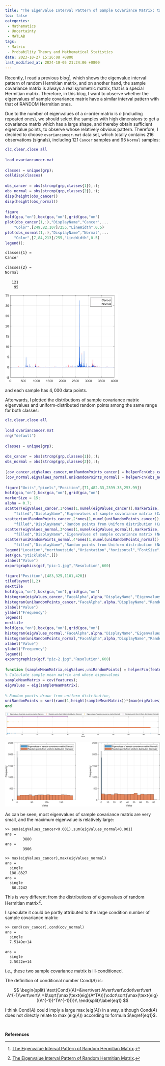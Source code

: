 ```yaml
---
title: "The Eigenvalue Interval Pattern of Sample Covariance Matrix: take `ovariancancer.mat` data set"
toc: false
categories:
 - Mathematics
 - Uncertainty
 - MATLAB
tags:
 - Matrix
 - Probability Theory and Mathematical Statistics
date: 2023-10-27 15:26:08 +0800
last_modified_at: 2024-10-05 21:24:06 +0800
---
```


Recently, I read a previous blog[^1], which shows the eigenvalue interval pattern of random Hermitian matrix, and on another hand, the sample covariance matrix is always a real symmetric matrix, that is a special Hermitian matrix. Therefore, in this blog, I want to observe whether the eigenvalues of sample covariance matrix have a similar interval pattern with that of RANDOM Hermitian ones.

Due to the number of eigenvalues of a $n$-order matrix is $n$ (including repeated ones), we should select the samples with high dimensions to get a covariance matrix which has a large shape, and thereby obtain sufficient eigenvalue points, to observe whose relatively obvious pattern. Therefore, I decided to choose `ovariancancer.mat` data set, which totally contains $216$ observations (signals), including $121$ `Cancer` samples and $95$ `Normal` samples:

```matlab
clc,clear,close all

load ovariancancer.mat

classes = unique(grp);
celldisp(classes)

obs_cancer = obs(strcmp(grp,classes{1}),:);
obs_normal = obs(strcmp(grp,classes{2}),:);
disp(height(obs_cancer))
disp(height(obs_normal))

figure
hold(gca,"on"),box(gca,"on"),grid(gca,"on")
plot(obs_cancer(1,:),"DisplayName","Cancer",...
    "Color",[249,82,107]/255,"LineWidth",0.5)
plot(obs_normal(1,:),"DisplayName","Normal",...
    "Color",[7,84,213]/255,"LineWidth",0.5)
legend();
```

```
classes{1} =
Cancer

classes{2} =
Normal

   121
    95
```

<img src="https://raw.githubusercontent.com/HelloWorld-1017/blog-images/main/imgs/202310271406847.png" alt="image-20231027140645745" style="zoom:50%;" />

and each sample has $4,000$ data points. 

Afterwards, I plotted the distributions of sample covariance matrix eigenvalues and uniform-distributed random points among the same range for both classes:

```matlab
clc,clear,close all

load ovariancancer.mat
rng("default")

classes = unique(grp);

obs_cancer = obs(strcmp(grp,classes{1}),:);
obs_normal = obs(strcmp(grp,classes{2}),:);

[cov_cancer,eigValues_cancer,uniRandomPoints_cancer] = helperFcn(obs_cancer);
[cov_normal,eigValues_normal,uniRandomPoints_normal] = helperFcn(obs_normal);

figure("Units","pixels","Position",[71,482.33,2399.33,253.99])
hold(gca,"on"),box(gca,"on"),grid(gca,"on")
markerSize = 15;
alpha = 0.7;
scatter(eigValues_cancer,1*ones(1,numel(eigValues_cancer)),markerSize, ...
    "filled","DisplayName","Eigenvalues of sample covariance matrix (Cancer)","MarkerFaceAlpha",alpha)
scatter(uniRandomPoints_cancer,2*ones(1,numel(uniRandomPoints_cancer)),markerSize, ...
    "filled","DisplayName","Random points from Uniform distribution (Cancer)","MarkerFaceAlpha",alpha)
scatter(eigValues_normal,3*ones(1,numel(eigValues_normal)),markerSize, ...
    "filled","DisplayName","Eigenvalues of sample covariance matrix (Normal)","MarkerFaceAlpha",alpha)
scatter(uniRandomPoints_normal,4*ones(1,numel(uniRandomPoints_normal)),markerSize, ...
    "filled","DisplayName","Random points from Uniform distribution (Normal)","MarkerFaceAlpha",alpha)
legend("Location","northoutside","Orientation","horizontal","FontSize",11)
set(gca,"yticklabel",[])
xlabel("Value")
exportgraphics(gcf,"pic-1.jpg","Resolution",600)

figure("Position",[483,325,1101,420])
tiledlayout(1,2)
nexttile
hold(gca,"on"),box(gca,"on"),grid(gca,"on")
histogram(eigValues_cancer,"FaceAlpha",alpha,"DisplayName","Eigenvalues of sample covariance matrix (Cancer)")
histogram(uniRandomPoints_cancer,"FaceAlpha",alpha,"DisplayName","Random points from Uniform distribution (Cancer)")
xlabel("Value")
ylabel("Frequency")
legend()
nexttile
hold(gca,"on"),box(gca,"on"),grid(gca,"on")
histogram(eigValues_normal,"FaceAlpha",alpha,"DisplayName","Eigenvalues of sample covariance matrix (Normal)")
histogram(uniRandomPoints_normal,"FaceAlpha",alpha,"DisplayName","Random points from Uniform distribution (Normal)")
xlabel("Value")
ylabel("Frequency")
legend()
exportgraphics(gcf,"pic-2.jpg","Resolution",600)

function [sampleMeanMatrix,eigValues,uniRandomPoints] = helperFcn(features)
% Calculate sample mean matrix and whose eigenvalues
sampleMeanMatrix = cov(features);
eigValues = eig(sampleMeanMatrix);

% Random ponits drawn from uniform distribution,
uniRandomPoints = sort(rand(1,height(sampleMeanMatrix))*(max(eigValues)-min(eigValues))+min(eigValues));
end
```

![pic-1](https://raw.githubusercontent.com/HelloWorld-1017/blog-images/main/imgs/202310271538580.jpg)

![pic-2](https://raw.githubusercontent.com/HelloWorld-1017/blog-images/main/imgs/202310271446269.jpg)

As can be seen, most eigenvalues of sample covariance matrix are very small, and the maximum eigenvalue is relatively large:

```
>> sum(eigValues_cancer<0.001),sum(eigValues_normal<0.001)
ans =
        3880
ans =
        3906
```

```
>> max(eigValues_cancer),max(eigValues_normal)
ans =
  single
  188.8327
ans =
  single
   80.2242
```

This is very different from the distributions of eigenvalues of random Hermitian matrix[^1].

I speculate it could be partly attributed to the large condition number of sample covariance matrix:

```
>> cond(cov_cancer),cond(cov_normal)
ans =
  single
  7.5149e+14

ans =
  single
  2.5022e+14
```

i.e., these two sample covariance matrix is ill-conditioned.

The definition of conditional number $\text{Cond}(A)$ is:

$$
\begin{split}
\text{Cond}(A)=&\vert\vert A\vert\vert\cdot\vert\vert A^{-1}\vert\vert\\
=&\sqrt{\max(\text{eig}(A^TA))}\cdot\sqrt{\max(\text{eig}((A^{-1})^TA^{-1}))}\\
\end{split}\label{eq1}
$$

I think $\text{Cond}(A)$ could imply a large $\max(\text{eig}(A))$ in a way, although $\text{Cond}(A)$ does not directly relate to $\max(\text{eig}(A))$ according to formula $\eqref{eq1}$.

<br>

**References**

[^1]: [The Eigenvalue Interval Pattern of Random Hermitian Matrix](https://helloworld-1017.github.io/2023-04-21/18-44-31.html).